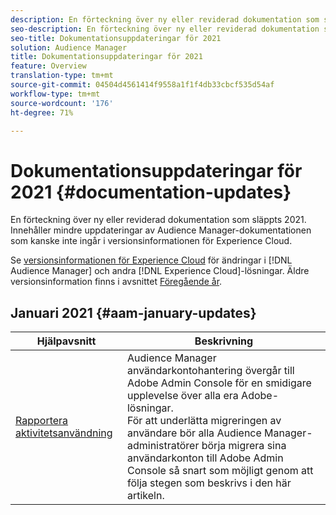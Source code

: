 ```yaml
---
description: En förteckning över ny eller reviderad dokumentation som släppts 2021. Innehåller mindre uppdateringar av Audience Manager-dokumentationen som kanske inte ingår i versionsinformationen för Experience Cloud.
seo-description: En förteckning över ny eller reviderad dokumentation som släppts 2021. Innehåller mindre uppdateringar av Audience Manager-dokumentationen som kanske inte ingår i versionsinformationen för Experience Cloud.
seo-title: Dokumentationsuppdateringar för 2021
solution: Audience Manager
title: Dokumentationsuppdateringar för 2021
feature: Overview
translation-type: tm+mt
source-git-commit: 04504d4561414f9558a1f1f4db33cbcf535d54af
workflow-type: tm+mt
source-wordcount: '176'
ht-degree: 71%

---
```



# Dokumentationsuppdateringar för 2021 {#documentation-updates}

En förteckning över ny eller reviderad dokumentation som släppts 2021. Innehåller mindre uppdateringar av Audience Manager-dokumentationen som kanske inte ingår i versionsinformationen för Experience Cloud.

Se [versionsinformationen för Experience Cloud](https://docs.adobe.com/content/help/sv-SE/release-notes/experience-cloud/current.html) för ändringar i [!DNL Audience Manager] och andra [!DNL Experience Cloud]-lösningar. Äldre versionsinformation finns i avsnittet [Föregående år](../docs-updates/docs-2020.md).

## Januari 2021 {#aam-january-updates}

| Hjälpavsnitt | Beskrivning |
|--- |----|
| [Rapportera aktivitetsanvändning](/help/using/features/administration/admin-console-migration.md) | Audience Manager användarkontohantering övergår till Adobe Admin Console för en smidigare upplevelse över alla era Adobe-lösningar. <br> För att underlätta migreringen av användare bör alla Audience Manager-administratörer börja migrera sina användarkonton till Adobe Admin Console så snart som möjligt genom att följa stegen som beskrivs i den här artikeln. |
